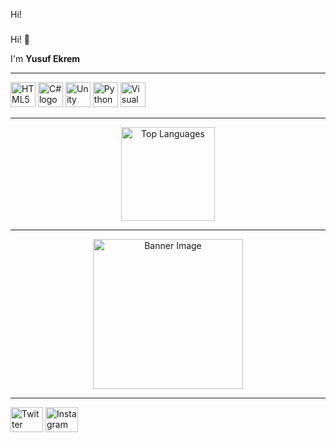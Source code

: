 <p align="left">Hi!</p>

###

<p align="left">Hi! 👋</p>

<p align="left">I'm <b>Yusuf Ekrem</b></p>

---

<div align="left">
  <img src="https://cdn.jsdelivr.net/gh/devicons/devicon/icons/html5/html5-original.svg" height="40" alt="HTML5 logo" />
  <img src="https://cdn.jsdelivr.net/gh/devicons/devicon/icons/csharp/csharp-original.svg" height="40" alt="C# logo" />
  <img src="https://cdn.jsdelivr.net/gh/devicons/devicon/icons/unity/unity-original.svg" height="40" alt="Unity logo" />
  <img src="https://cdn.jsdelivr.net/gh/devicons/devicon/icons/python/python-original.svg" height="40" alt="Python logo" />
  <img src="https://cdn.jsdelivr.net/gh/devicons/devicon/icons/visualstudio/visualstudio-plain.svg" height="40" alt="Visual Studio logo" />
</div>

---

<div align="center">
  <img src="https://github-readme-stats.vercel.app/api/top-langs?username=Yesie3283&layout=compact&langs_count=5&theme=dracula" height="150" alt="Top Languages" />
</div>

---

<div align="center">
  <img src="https://i.pinimg.com/1200x/ca/47/0e/ca470ef44c2623c7f5481b2fb466bcb9.jpg" height="240" alt="Banner Image" />
</div>

---

<div align="left">
  <a href="https:[//twitter.com/](https://x.com/Yesie3283)"><img src="https://raw.githubusercontent.com/maurodesouza/profile-readme-generator/master/src/assets/icons/social/twitter/default.svg" width="52" height="40" alt="Twitter" /></a>  
  <a href="[https://instagram.com/](https://www.instagram.com/yesie.yusf/)"><img src="https://raw.githubusercontent.com/maurodesouza/profile-readme-generator/master/src/assets/icons/social/instagram/default.svg" width="52" height="40" alt="Instagram" /></a>
</div>
